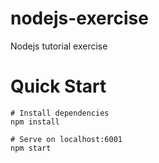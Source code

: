 # nodejs-exercise

Nodejs tutorial exercise

# Quick Start

```
# Install dependencies
npm install

# Serve on localhost:6001
npm start
```
